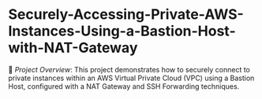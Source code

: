 # Securely-Accessing-Private-AWS-Instances-Using-a-Bastion-Host-with-NAT-Gateway
🚀 *Project Overview*:   This project demonstrates how to securely connect to private instances within an AWS Virtual Private Cloud (VPC) using a Bastion Host, configured with a NAT Gateway and SSH Forwarding techniques.
